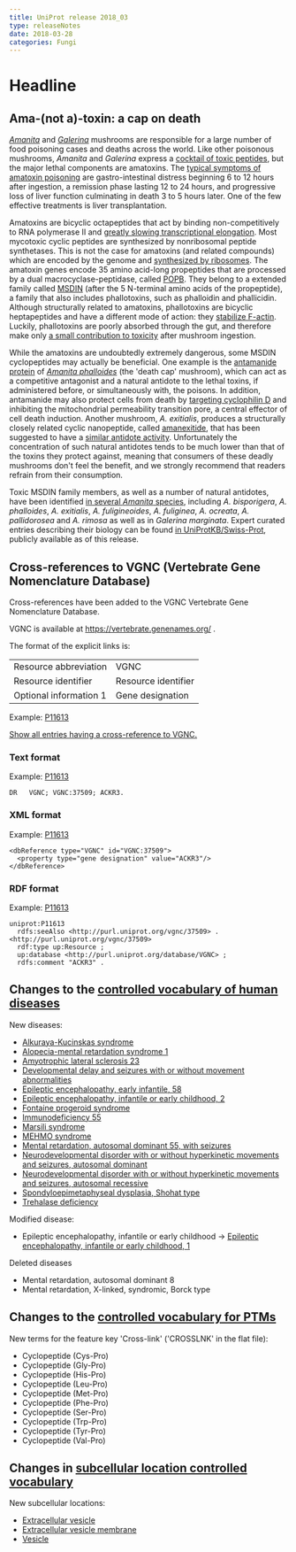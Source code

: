 ```yaml
---
title: UniProt release 2018_03
type: releaseNotes
date: 2018-03-28
categories: Fungi
---
```


# Headline

## Ama-(not a)-toxin: a cap on death

[_Amanita_](http://www.uniprot.org/taxonomy/41955) and [_Galerina_](http://www.uniprot.org/taxonomy/109632) mushrooms are responsible for a large number of food poisoning cases and deaths across the world. Like other poisonous mushrooms, _Amanita_ and _Galerina_ express a [cocktail of toxic peptides](https://www.ncbi.nlm.nih.gov/pubmed/27978833), but the major lethal components are amatoxins. The [typical symptoms of amatoxin poisoning](https://www.ncbi.nlm.nih.gov/pubmed/12475187) are gastro-intestinal distress beginning 6 to 12 hours after ingestion, a remission phase lasting 12 to 24 hours, and progressive loss of liver function culminating in death 3 to 5 hours later. One of the few effective treatments is liver transplantation.

Amatoxins are bicyclic octapeptides that act by binding non-competitively to RNA polymerase II and [greatly slowing transcriptional elongation](https://www.ncbi.nlm.nih.gov/pubmed/8702941). Most mycotoxic cyclic peptides are synthesized by nonribosomal peptide synthetases. This is not the case for amatoxins (and related compounds) which are encoded by the genome and [synthesized by ribosomes](https://www.ncbi.nlm.nih.gov/pubmed/22202811). The amatoxin genes encode 35 amino acid-long propeptides that are processed by a dual macrocyclase-peptidase, called [POPB](http://www.uniprot.org/uniprotkb?query=gene:popb+and+taxonomy:fungi). They belong to a extended family called [MSDIN](http://www.uniprot.org/uniprotkb?query=family:MSDIN+fungal+toxin+family) (after the 5 N-terminal amino acids of the propeptide), a family that also includes phallotoxins, such as phalloidin and phallicidin. Although structurally related to amatoxins, phallotoxins are bicyclic heptapeptides and have a different mode of action: they [stabilize F-actin](https://www.ncbi.nlm.nih.gov/pubmed/10611961). Luckily, phallotoxins are poorly absorbed through the gut, and therefore make only [a small contribution to toxicity](https://www.ncbi.nlm.nih.gov/pubmed/3824408) after mushroom ingestion.

While the amatoxins are undoubtedly extremely dangerous, some MSDIN cyclopeptides may actually be beneficial. One example is the [antamanide protein](https://www.ncbi.nlm.nih.gov/pubmed/4966639) of [_Amanita phalloides_](http://www.uniprot.org/taxonomy/67723) (the 'death cap' mushroom), which can act as a competitive antagonist and a natural antidote to the lethal toxins, if administered before, or simultaneously with, the poisons. In addition, antamanide may also protect cells from death by [targeting cyclophilin D](https://www.ncbi.nlm.nih.gov/pubmed/21297983) and inhibiting the mitochondrial permeability transition pore, a central effector of cell death induction. Another mushroom, _A. exitialis_, produces a structurally closely related cyclic nanopeptide, called [amanexitide](http://www.uniprot.org/uniprotkb?query=accession%3AU5L3J5+OR+accession%3AU5L3K1), that has been suggested to have a [similar antidote activity](https://www.ncbi.nlm.nih.gov/pmc/articles/PMC4131706/). Unfortunately the concentration of such natural antidotes tends to be much lower than that of the toxins they protect against, meaning that consumers of these deadly mushrooms don't feel the benefit, and we strongly recommend that readers refrain from their consumption.

Toxic MSDIN family members, as well as a number of natural antidotes, have been identified [in several _Amanita_ species](https://www.ncbi.nlm.nih.gov/pubmed/24613547), including _A. bisporigera_, _A. phalloides_, _A. exitialis_, _A. fuligineoides_, _A. fuliginea_, _A. ocreata_, _A. pallidorosea_ and _A. rimosa_ as well as in _Galerina marginata_. Expert curated entries describing their biology can be found [in UniProtKB/Swiss-Prot](http://www.uniprot.org/uniprotkb?query=family:MSDIN+fungal+toxin+family), publicly available as of this release.

## Cross-references to VGNC (Vertebrate Gene Nomenclature Database)

Cross-references have been added to the VGNC Vertebrate Gene Nomenclature Database.

VGNC is available at <https://vertebrate.genenames.org/> .

The format of the explicit links is:

|                        |                     |
| :--------------------- | :------------------ |
| Resource abbreviation  | VGNC                |
| Resource identifier    | Resource identifier |
| Optional information 1 | Gene designation    |

Example: [P11613](http://www.uniprot.org/uniprotkb/P11613)

[Show all entries having a cross-reference to VGNC.](http://www.uniprot.org/uniprotkb?query=database:vgnc&sort=score)

### Text format

Example: [P11613](https://rest.uniprot.org/uniprotkb/P11613.txt)

    DR   VGNC; VGNC:37509; ACKR3.

### XML format

Example: [P11613](https://rest.uniprot.org/uniprotkb/P11613.xml)

    <dbReference type="VGNC" id="VGNC:37509">
      <property type="gene designation" value="ACKR3"/>
    </dbReference>

### RDF format

Example: [P11613](http://www.uniprot.org/uniprotkb/P11613.ttl)

    uniprot:P11613
      rdfs:seeAlso <http://purl.uniprot.org/vgnc/37509> .
    <http://purl.uniprot.org/vgnc/37509>
      rdf:type up:Resource ;
      up:database <http://purl.uniprot.org/database/VGNC> ;
      rdfs:comment "ACKR3" .

## Changes to the [controlled vocabulary of human diseases](https://ftp.uniprot.org/pub/databases/uniprot/current_release/knowledgebase/complete/docs/humdisease)

New diseases:

- [Alkuraya-Kucinskas syndrome](http://www.uniprot.org/diseases/DI-05169)
- [Alopecia-mental retardation syndrome 1](http://www.uniprot.org/diseases/DI-05180)
- [Amyotrophic lateral sclerosis 23](http://www.uniprot.org/diseases/DI-05172)
- [Developmental delay and seizures with or without movement abnormalities](http://www.uniprot.org/diseases/DI-05179)
- [Epileptic encephalopathy, early infantile, 58](http://www.uniprot.org/diseases/DI-05170)
- [Epileptic encephalopathy, infantile or early childhood, 2](http://www.uniprot.org/diseases/DI-05174)
- [Fontaine progeroid syndrome](http://www.uniprot.org/diseases/DI-05183)
- [Immunodeficiency 55](http://www.uniprot.org/diseases/DI-05177)
- [Marsili syndrome](http://www.uniprot.org/diseases/DI-05171)
- [MEHMO syndrome](http://www.uniprot.org/diseases/DI-05173)
- [Mental retardation, autosomal dominant 55, with seizures](http://www.uniprot.org/diseases/DI-05178)
- [Neurodevelopmental disorder with or without hyperkinetic movements and seizures, autosomal dominant](http://www.uniprot.org/diseases/DI-05176)
- [Neurodevelopmental disorder with or without hyperkinetic movements and seizures, autosomal recessive](http://www.uniprot.org/diseases/DI-05175)
- [Spondyloepimetaphyseal dysplasia, Shohat type](http://www.uniprot.org/diseases/DI-05181)
- [Trehalase deficiency](http://www.uniprot.org/diseases/DI-05182)

Modified disease:

- Epileptic encephalopathy, infantile or early childhood -&gt; [Epileptic encephalopathy, infantile or early childhood, 1](http://www.uniprot.org/diseases/DI-05114)

Deleted diseases

- Mental retardation, autosomal dominant 8
- Mental retardation, X-linked, syndromic, Borck type

## Changes to the [controlled vocabulary for PTMs](https://ftp.uniprot.org/pub/databases/uniprot/current_release/knowledgebase/complete/docs/ptmlist)

New terms for the feature key 'Cross-link' ('CROSSLNK' in the flat file):

- Cyclopeptide (Cys-Pro)
- Cyclopeptide (Gly-Pro)
- Cyclopeptide (His-Pro)
- Cyclopeptide (Leu-Pro)
- Cyclopeptide (Met-Pro)
- Cyclopeptide (Phe-Pro)
- Cyclopeptide (Ser-Pro)
- Cyclopeptide (Trp-Pro)
- Cyclopeptide (Tyr-Pro)
- Cyclopeptide (Val-Pro)

## Changes in [subcellular location controlled vocabulary](https://ftp.uniprot.org/pub/databases/uniprot/current_release/knowledgebase/complete/docs/subcell)

New subcellular locations:

- [Extracellular vesicle](http://www.uniprot.org/locations/SL-0499)
- [Extracellular vesicle membrane](http://www.uniprot.org/locations/SL-0500)
- [Vesicle](http://www.uniprot.org/locations/SL-0498)
